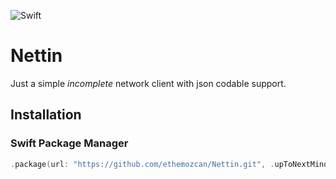 ![Swift](https://github.com/ethemozcan/Nettin/workflows/Swift/badge.svg?branch=master)

# Nettin

Just a simple *incomplete* network client with json codable support. 

## Installation

### Swift Package Manager

```swift
.package(url: "https://github.com/ethemozcan/Nettin.git", .upToNextMinor(from: "0.0.1"))
```
